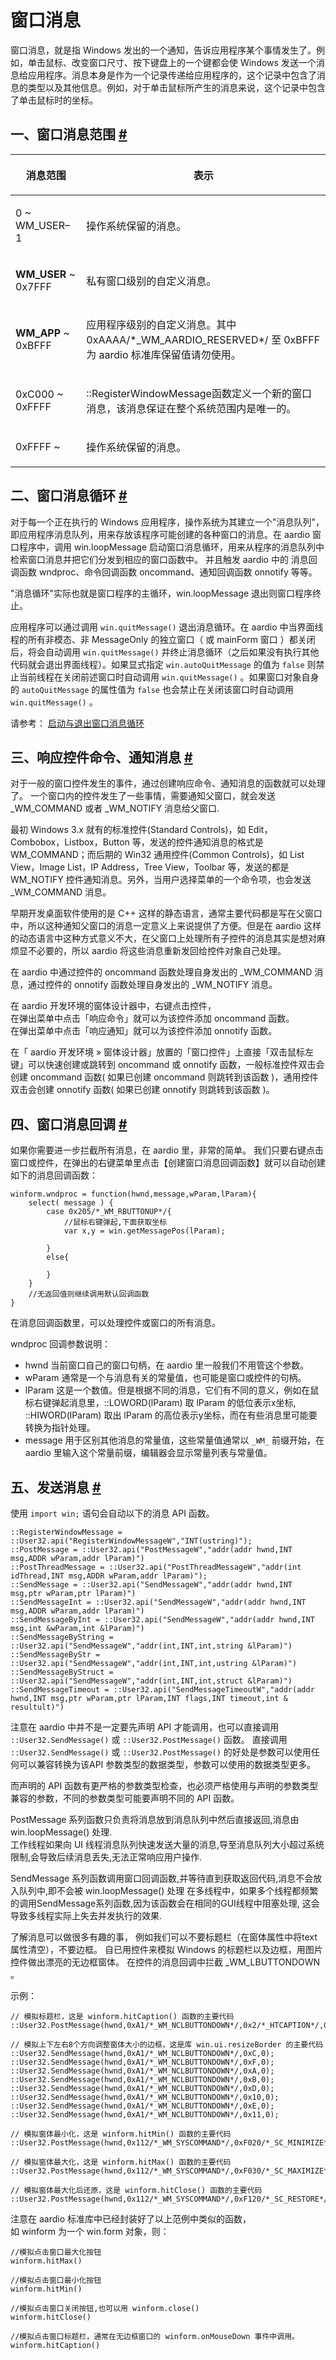# 窗口消息

窗口消息，就是指 Windows 发出的一个通知，告诉应用程序某个事情发生了。例如，单击鼠标、改变窗口尺寸、按下键盘上的一个键都会使 Windows 发送一个消息给应用程序。消息本身是作为一个记录传递给应用程序的，这个记录中包含了消息的类型以及其他信息。例如，对于单击鼠标所产生的消息来说，这个记录中包含了单击鼠标时的坐标。

## 一、窗口消息范围 <a id="range" href="#range">&#x23;</a>


| <p>**消息范围** </p> | <p>**表示** </p> |
| --- | --- |
| <p>0 ~ WM_USER–1</p> | <p>操作系统保留的消息。 </p> |
| <p>**WM_USER** ~ 0x7FFF</p> | <p>私有窗口级别的自定义消息。 </p> |
| <p>**WM_APP** ~ 0xBFFF</p> | <p>应用程序级别的自定义消息。其中0xAAAA/\*_WM_AARDIO_RESERVED\*/ 至 0xBFFF 为 aardio 标准库保留值请勿使用。</p> |
| <p>0xC000 ~ 0xFFFF</p> | <p>::RegisterWindowMessage函数定义一个新的窗口消息，该消息保证在整个系统范围内是唯一的。 </p> |
| <p>0xFFFF ~ </p> | <p>操作系统保留的消息。 </p> |

## 二、窗口消息循环 <a id="loopMessage" href="#loopMessage">&#x23;</a>


对于每一个正在执行的 Windows 应用程序，操作系统为其建立一个"消息队列"，即应用程序消息队列，用来存放该程序可能创建的各种窗口的消息。在 aardio 窗口程序中，调用 win.loopMessage 启动窗口消息循环，用来从程序的消息队列中检索窗口消息并把它们分发到相应的窗口函数中。 并且触发 aardio 中的 消息回调函数 wndproc、命令回调函数 oncommand、通知回调函数 onnotify 等等。
    
"消息循环"实际也就是窗口程序的主循环，win.loopMessage 退出则窗口程序终止。

应用程序可以通过调用 `win.quitMessage()` 退出消息循环。在 aardio 中当界面线程的所有非模态、非 MessageOnly 的独立窗口（ 或 mainForm 窗口 ）都关闭后，将会自动调用 `win.quitMessage()`  并终止消息循环（之后如果没有执行其他代码就会退出界面线程）。如果显式指定 `win.autoQuitMessage` 的值为 `false` 则禁止当前线程在关闭前述窗口时自动调用 `win.quitMessage()` 。如果窗口对象自身的 `autoQuitMessage` 的属性值为 `false` 也会禁止在关闭该窗口时自动调用 `win.quitMessage()` 。

请参考： [启动与退出窗口消息循环](../_.md#loopMessage)

## 三、响应控件命令、通知消息  <a id="oncommand-onnotify" href="#oncommand-onnotify">&#x23;</a>

  
对于一般的窗口控件发生的事件，通过创建响应命令、通知消息的函数就可以处理了。 一个窗口内的控件发生了一些事情，需要通知父窗口，就会发送 _WM_COMMAND 或者 _WM_NOTIFY 消息给父窗口.  
  
最初 Windows 3.x 就有的标准控件(Standard Controls)，如 Edit，Combobox，Listbox，Button 等，发送的控件通知消息的格式是 WM_COMMAND；而后期的 Win32 通用控件(Common Controls)，如 List View，Image List，IP Address，Tree View，Toolbar 等，发送的都是 WM_NOTIFY 控件通知消息。另外，当用户选择菜单的一个命令项，也会发送 _WM_COMMAND 消息。  
  
早期开发桌面软件使用的是 C++ 这样的静态语言，通常主要代码都是写在父窗口中，所以这种通知父窗口的消息一定意义上来说提供了方便。但是在 aardio 这样的动态语言中这种方式意义不大，在父窗口上处理所有子控件的消息其实是想对麻烦显不必要的，所以 aardio 将这些消息重新发回给控件对象自己处理。  
  
在 aardio 中通过控件的 oncommand 函数处理自身发出的 _WM_COMMAND 消息，通过控件的 onnotify 函数处理自身发出的 _WM_NOTIFY 消息。  
  
在 aardio 开发环境的窗体设计器中，右键点击控件，  
在弹出菜单中点击「响应命令」就可以为该控件添加 oncommand 函数。  
在弹出菜单中点击「响应通知」就可以为该控件添加 onnotify 函数。  
  
在「 aardio 开发环境 » 窗体设计器」放置的「窗口控件」上直接「双击鼠标左键」可以快速创建或跳转到 oncommand 或 onnotify 函数，一般标准控件双击会创建 oncommand 函数( 如果已创建 oncommand 则跳转到该函数 )，通用控件双击会创建 onnotify 函数( 如果已创建 onnotify 则跳转到该函数 )。

## 四、窗口消息回调 <a id="wndproc" href="#wndproc">&#x23;</a>

 
如果你需要进一步拦截所有消息，在 aardio 里，非常的简单。 我们只要右键点击窗口或控件，在弹出的右键菜单里点击【创建窗口消息回调函数】就可以自动创建如下的消息回调函数：
 
```aardio
winform.wndproc = function(hwnd,message,wParam,lParam){
    select( message ) { 
        case 0x205/*_WM_RBUTTONUP*/{
            //鼠标右键弹起,下面获取坐标
            var x,y = win.getMessagePos(lParam);
            
        }
        else{
            
        }
    }
    //无返回值则继续调用默认回调函数
}
```  

在消息回调函数里，可以处理控件或窗口的所有消息。  
  
wndproc 回调参数说明：

- hwnd 当前窗口自己的窗口句柄，在 aardio 里一般我们不用管这个参数。 
- wParam 通常是一个与消息有关的常量值，也可能是窗口或控件的句柄。  
- lParam 这是一个数值。但是根据不同的消息，它们有不同的意义，例如在鼠标右键弹起消息里，::LOWORD(lParam) 取 lParam 的低位表示x坐标, ::HIWORD(lParam) 取出 lParam 的高位表示y坐标，而在有些消息里可能要转换为指针处理。 
- message 用于区别其他消息的常量值，这些常量值通常以 `_WM_` 前缀开始，在 aardio 里输入这个常量前缀，编辑器会显示常量列表与常量值。
 
## 五、发送消息 <a id="send" href="#send">&#x23;</a>


使用 `import win;` 语句会自动以下的消息 API 函数。  


```aardio
::RegisterWindowMessage = ::User32.api("RegisterWindowMessageW","INT(ustring)");
::PostMessage = ::User32.api("PostMessageW","addr(addr hwnd,INT msg,ADDR wParam,addr lParam)")
::PostThreadMessage = ::User32.api("PostThreadMessageW","addr(int idThread,INT msg,ADDR wParam,addr lParam)"); 
::SendMessage = ::User32.api("SendMessageW","addr(addr hwnd,INT msg,ptr wParam,ptr lParam)")
::SendMessageInt = ::User32.api("SendMessageW","addr(addr hwnd,INT msg,ADDR wParam,addr lParam)")
::SendMessageByInt = ::User32.api("SendMessageW","addr(addr hwnd,INT msg,int &wParam,int &lParam)")
::SendMessageByString = ::User32.api("SendMessageW","addr(int,INT,int,string &lParam)")
::SendMessageByStr = ::User32.api("SendMessageW","addr(int,INT,int,ustring &lParam)")
::SendMessageByStruct = ::User32.api("SendMessageW","addr(int,INT,int,struct &lParam)") 
::SendMessageTimeout = ::User32.api("SendMessageTimeoutW","addr(addr hwnd,INT msg,ptr wParam,ptr lParam,INT flags,INT timeout,int & resultult)") 
```  

注意在 aardio 中并不是一定要先声明 API 才能调用，也可以直接调用 `::User32.SendMessage()` 或 `::User32.PostMessage()` 函数。  直接调用 `::User32.SendMessage()` 或 `::User32.PostMessage()` 的好处是参数可以使用任何可以兼容转换为该API 参数类型的数据类型，参数可以使用的数据类型更多。  
  
而声明的 API 函数有更严格的参数类型检查，也必须严格使用与声明的参数类型兼容的参数，不同的参数类型可能要声明不同的 API 函数。

PostMessage 系列函数只负责将消息放到消息队列中然后直接返回,消息由 win.loopMessage() 处理.  
工作线程如果向 UI 线程消息队列快速发送大量的消息,导至消息队列大小超过系统限制,会导致后续消息丢失,无法正常响应用户操作.  

SendMessage 系列函数调用窗口回调函数,并等待直到获取返回代码,消息不会放入队列中,即不会被 win.loopMessage() 处理  在多线程中，如果多个线程都频繁的调用SendMessage系列函数,因为该函数会在相同的GUI线程中阻塞处理, 这会导致多线程实际上失去并发执行的效果.

了解消息可以做很多有趣的事，
例如我们可以不要标题栏（在窗体属性中将text属性清空），不要边框。
自已用控件来模拟 Windows 的标题栏以及边框，用图片控件做出漂亮的无边框窗体。
在控件的消息回调中拦截 _WM_LBUTTONDOWN 。

示例：

```aardio
// 模拟标题栏，这是 winform.hitCaption() 函数的主要代码
::User32.PostMessage(hwnd,0xA1/*_WM_NCLBUTTONDOWN*/,0x2/*_HTCAPTION*/,0)

// 模拟上下左右8个方向调整窗体大小的边框，这是库 win.ui.resizeBorder 的主要代码 
::User32.SendMessage(hwnd,0xA1/*_WM_NCLBUTTONDOWN*/,0xC,0);  
::User32.SendMessage(hwnd,0xA1/*_WM_NCLBUTTONDOWN*/,0xF,0);  
::User32.SendMessage(hwnd,0xA1/*_WM_NCLBUTTONDOWN*/,0xA,0); 
::User32.SendMessage(hwnd,0xA1/*_WM_NCLBUTTONDOWN*/,0xB,0); 
::User32.SendMessage(hwnd,0xA1/*_WM_NCLBUTTONDOWN*/,0xD,0);
::User32.SendMessage(hwnd,0xA1/*_WM_NCLBUTTONDOWN*/,0x10,0);
::User32.SendMessage(hwnd,0xA1/*_WM_NCLBUTTONDOWN*/,0xE,0);
::User32.SendMessage(hwnd,0xA1/*_WM_NCLBUTTONDOWN*/,0x11,0);

// 模拟窗体最小化，这是 winform.hitMin() 函数的主要代码
::User32.PostMessage(hwnd,0x112/*_WM_SYSCOMMAND*/,0xF020/*_SC_MINIMIZE*/,0);

// 模拟窗体最大化，这是 winform.hitMax() 函数的主要代码
::User32.PostMessage(hwnd,0x112/*_WM_SYSCOMMAND*/,0xF030/*_SC_MAXIMIZE*/,0);

// 模拟窗体最大化后还原，这是 winform.hitClose() 函数的主要代码
::User32.PostMessage(hwnd,0x112/*_WM_SYSCOMMAND*/,0xF120/*_SC_RESTORE*/,0);
```  

注意在 aardio 标准库中已经封装好了以上范例中类似的函数，  
如 winform 为一个 win.form 对象，则：  
  
```aardio
//模拟点击窗口最大化按钮
winform.hitMax()  

//模拟点击窗口最小化按钮
winform.hitMin()  

//模拟点击窗口关闭按钮,也可以用 winform.close()
winform.hitClose()   

//模拟点击窗口标题栏，通常在无边框窗口的 winform.onMouseDown 事件中调用。
winform.hitCaption()
```